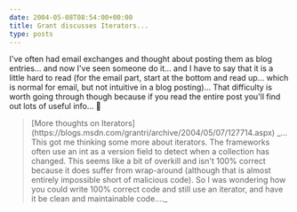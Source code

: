 ```yaml
---
date: 2004-05-08T08:54:00+00:00
title: Grant discusses Iterators...
type: posts
---
```

I've often had email exchanges and thought about posting them as blog entries... and now I've seen someone do it... and I have to say that it is a little hard to read (for the email part, start at the bottom and read up... which is normal for email, but not intuitive in a blog posting)... That difficulty is worth going through though because if you read the entire post you'll find out lots of useful info... 🙂

<blockquote dir="ltr" style="MARGIN-RIGHT: 0px">
  <div>
    [More thoughts on Iterators](https://blogs.msdn.com/grantri/archive/2004/05/07/127714.aspx)  _... This got me thinking some more about iterators.  The frameworks often use an int as a version field to detect when a collection has changed.  This seems like a bit of overkill and isn't 100% correct because it does suffer from wrap-around (although that is almost entirely impossible short of malicious code).  So I was wondering how you could write 100% correct code and still use an iterator, and have it be clean and maintainable code...._
  </div>
</blockquote>

